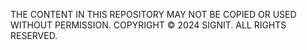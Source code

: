 THE CONTENT IN THIS REPOSITORY MAY NOT BE COPIED OR USED WITHOUT PERMISSION.
COPYRIGHT © 2024 SIGNIT. ALL RIGHTS RESERVED. 

